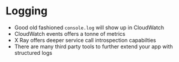 # Logging

- Good old fashioned `console.log` will show up in CloudWatch
- CloudWatch events offers a tonne of metrics
- X Ray offers deeper service call introspection capabilties
- There are many third party tools to further extend your app with structured logs
